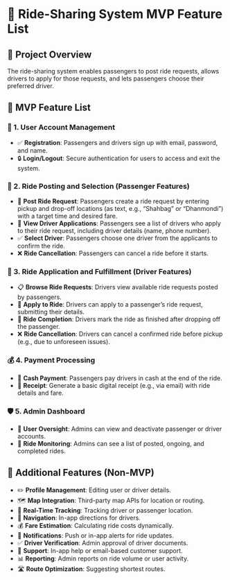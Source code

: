 # 🚖 Ride-Sharing System MVP Feature List

## 📌 Project Overview
The ride-sharing system enables passengers to post ride requests, allows drivers to apply for those requests, and lets passengers choose their preferred driver.

## 🚀 MVP Feature List

### 👥 1. User Account Management
- ✅ **Registration**: Passengers and drivers sign up with email, password, and name.
- 🔒 **Login/Logout**: Secure authentication for users to access and exit the system.

### 🚕 2. Ride Posting and Selection (Passenger Features)
- 📌 **Post Ride Request**: Passengers create a ride request by entering pickup and drop-off locations (as text, e.g., “Shahbag” or “Dhanmondi”) with a target time and desired fare.
- 👀 **View Driver Applications**: Passengers see a list of drivers who apply to their ride request, including driver details (name, phone number).
- ✅ **Select Driver**: Passengers choose one driver from the applicants to confirm the ride.
- ❌ **Ride Cancellation**: Passengers can cancel a ride before it starts.

### 🚗 3. Ride Application and Fulfillment (Driver Features)
- 📋 **Browse Ride Requests**: Drivers view available ride requests posted by passengers.
- 📩 **Apply to Ride**: Drivers can apply to a passenger’s ride request, submitting their details.
- 🏁 **Ride Completion**: Drivers mark the ride as finished after dropping off the passenger.
- ❌ **Ride Cancellation**: Drivers can cancel a confirmed ride before pickup (e.g., due to unforeseen issues).

### 💰 4. Payment Processing
- 💸 **Cash Payment**: Passengers pay drivers in cash at the end of the ride.
- 📧 **Receipt**: Generate a basic digital receipt (e.g., via email) with ride details and fare.

### 🛡️ 5. Admin Dashboard
- 👥 **User Oversight**: Admins can view and deactivate passenger or driver accounts.
- 🚦 **Ride Monitoring**: Admins can see a list of posted, ongoing, and completed rides.

## 🚀 Additional Features (Non-MVP)
- ✏️ **Profile Management**: Editing user or driver details.
- 🗺️ **Map Integration**: Third-party map APIs for location or routing.
- 🚦 **Real-Time Tracking**: Tracking driver or passenger location.
- 🧭 **Navigation**: In-app directions for drivers.
- 💰 **Fare Estimation**: Calculating ride costs dynamically.
- 🔔 **Notifications**: Push or in-app alerts for ride updates.
- ✅ **Driver Verification**: Admin approval of driver documents.
- 📩 **Support**: In-app help or email-based customer support.
- 📊 **Reporting**: Admin reports on ride volume or user activity.
- 🛣️ **Route Optimization**: Suggesting shortest routes.
